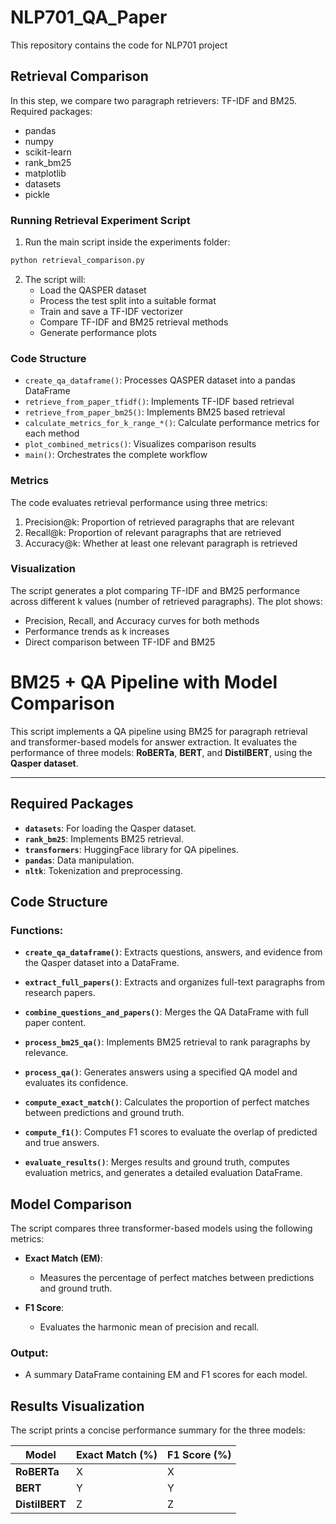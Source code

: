 # NLP701_QA_Paper
This repository contains the code for NLP701 project

## Retrieval Comparison
In this step, we compare two paragraph retrievers: TF-IDF and BM25. 
Required packages:
- pandas
- numpy
- scikit-learn
- rank_bm25
- matplotlib
- datasets
- pickle

### Running Retrieval Experiment Script
1. Run the main script inside the experiments folder:
```bash
python retrieval_comparison.py
```

2. The script will:
   - Load the QASPER dataset
   - Process the test split into a suitable format
   - Train and save a TF-IDF vectorizer
   - Compare TF-IDF and BM25 retrieval methods
   - Generate performance plots

### Code Structure

- `create_qa_dataframe()`: Processes QASPER dataset into a pandas DataFrame
- `retrieve_from_paper_tfidf()`: Implements TF-IDF based retrieval
- `retrieve_from_paper_bm25()`: Implements BM25 based retrieval
- `calculate_metrics_for_k_range_*()`: Calculate performance metrics for each method
- `plot_combined_metrics()`: Visualizes comparison results
- `main()`: Orchestrates the complete workflow

### Metrics

The code evaluates retrieval performance using three metrics:
1. Precision@k: Proportion of retrieved paragraphs that are relevant
2. Recall@k: Proportion of relevant paragraphs that are retrieved
3. Accuracy@k: Whether at least one relevant paragraph is retrieved

### Visualization

The script generates a plot comparing TF-IDF and BM25 performance across different k values (number of retrieved paragraphs). The plot shows:
- Precision, Recall, and Accuracy curves for both methods
- Performance trends as k increases
- Direct comparison between TF-IDF and BM25

# BM25 + QA Pipeline with Model Comparison

This script implements a QA pipeline using BM25 for paragraph retrieval and transformer-based models for answer extraction. It evaluates the performance of three models: **RoBERTa**, **BERT**, and **DistilBERT**, using the **Qasper dataset**.

---
## Required Packages

- **`datasets`**: For loading the Qasper dataset.
- **`rank_bm25`**: Implements BM25 retrieval.
- **`transformers`**: HuggingFace library for QA pipelines.
- **`pandas`**: Data manipulation.
- **`nltk`**: Tokenization and preprocessing.
## Code Structure

### Functions:

- **`create_qa_dataframe()`**: Extracts questions, answers, and evidence from the Qasper dataset into a DataFrame.

- **`extract_full_papers()`**: Extracts and organizes full-text paragraphs from research papers.

- **`combine_questions_and_papers()`**: Merges the QA DataFrame with full paper content.

- **`process_bm25_qa()`**: Implements BM25 retrieval to rank paragraphs by relevance.

- **`process_qa()`**: Generates answers using a specified QA model and evaluates its confidence.

- **`compute_exact_match()`**: Calculates the proportion of perfect matches between predictions and ground truth.

- **`compute_f1()`**: Computes F1 scores to evaluate the overlap of predicted and true answers.

- **`evaluate_results()`**: Merges results and ground truth, computes evaluation metrics, and generates a detailed evaluation DataFrame.
## Model Comparison

The script compares three transformer-based models using the following metrics:

- **Exact Match (EM)**:
  - Measures the percentage of perfect matches between predictions and ground truth.

- **F1 Score**:
  - Evaluates the harmonic mean of precision and recall.

### Output:
- A summary DataFrame containing EM and F1 scores for each model.

## Results Visualization

The script prints a concise performance summary for the three models:

| **Model**      | **Exact Match (%)** | **F1 Score (%)** |
|-----------------|---------------------|------------------|
| **RoBERTa**    | X                   | X                |
| **BERT**       | Y                   | Y                |
| **DistilBERT** | Z                   | Z                |



